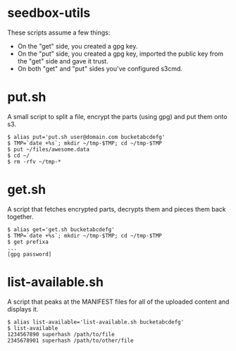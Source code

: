 # seedbox-utils

These scripts assume a few things:

* On the "get" side, you created a gpg key.
* On the "put" side, you created a gpg key, imported the public key from the "get" side and gave it trust.
* On both "get" and "put" sides you've configured s3cmd.

# put.sh

A small script to split a file, encrypt the parts (using gpg) and put them onto s3.

    $ alias put='put.sh user@domain.com bucketabcdefg'
    $ TMP=`date +%s`; mkdir ~/tmp-$TMP; cd ~/tmp-$TMP
    $ put ~/files/awesome.data
    $ cd ~/
    $ rm -rfv ~/tmp-*

# get.sh

A script that fetches encrypted parts, decrypts them and pieces them back together.

    $ alias get='get.sh bucketabcdefg'
    $ TMP=`date +%s`; mkdir ~/tmp-$TMP; cd ~/tmp-$TMP
    $ get prefixa
    ...
    [gpg password]

# list-available.sh

A script that peaks at the MANIFEST files for all of the uploaded content and displays it.

    $ alias list-available='list-available.sh bucketabcdefg'
    $ list-available
    1234567890 superhash /path/to/file
    2345678901 superhash /path/to/other/file
